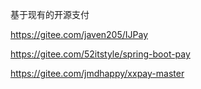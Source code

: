 基于现有的开源支付

https://gitee.com/javen205/IJPay

https://gitee.com/52itstyle/spring-boot-pay

https://gitee.com/jmdhappy/xxpay-master